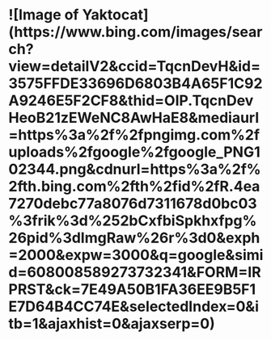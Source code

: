 <h1>![Image of Yaktocat](https://www.bing.com/images/search?view=detailV2&ccid=TqcnDevH&id=3575FFDE33696D6803B4A65F1C92A9246E5F2CF8&thid=OIP.TqcnDevHeoB21zEWeNC8AwHaE8&mediaurl=https%3a%2f%2fpngimg.com%2fuploads%2fgoogle%2fgoogle_PNG102344.png&cdnurl=https%3a%2f%2fth.bing.com%2fth%2fid%2fR.4ea7270debc77a8076d7311678d0bc03%3frik%3d%252bCxfbiSpkhxfpg%26pid%3dImgRaw%26r%3d0&exph=2000&expw=3000&q=google&simid=608008589273732341&FORM=IRPRST&ck=7E49A50B1FA36EE9B5F1E7D64B4CC74E&selectedIndex=0&itb=1&ajaxhist=0&ajaxserp=0)<h2>
